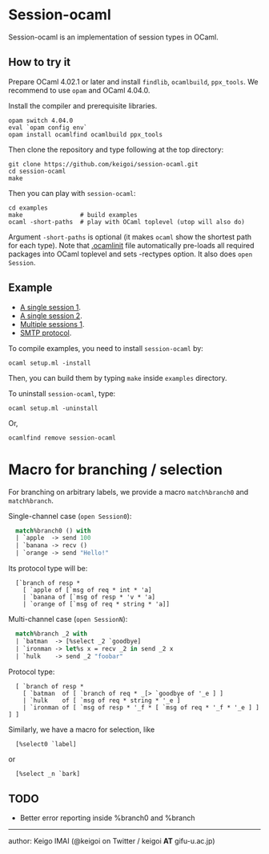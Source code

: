 # Session-ocaml

Session-ocaml is an implementation of session types in OCaml.

## How to try it

Prepare OCaml 4.02.1 or later and install ```findlib```, ```ocamlbuild```, ```ppx_tools```.
We recommend to use ```opam``` and OCaml 4.04.0.

Install the compiler and prerequisite libraries.

    opam switch 4.04.0
    eval `opam config env`
    opam install ocamlfind ocamlbuild ppx_tools

Then clone the repository and type following at the top directory:

    git clone https://github.com/keigoi/session-ocaml.git
    cd session-ocaml
    make

Then you can play with ```session-ocaml```:

    cd examples
    make                # build examples
    ocaml -short-paths  # play with OCaml toplevel (utop will also do) 

Argument ```-short-paths``` is optional (it makes ```ocaml``` show the shortest path for each type).
Note that [.ocamlinit](examples/.ocamlinit) file automatically pre-loads all required packages into OCaml toplevel and sets -rectypes option.
It also does ```open Session```.

## Example

* [A single session 1](examples/ex_single1.ml).
* [A single session 2](examples/ex_single2.ml).
* [Multiple sessions 1](examples/ex_multi1.ml).
* [SMTP protocol](examples/smtp.ml).

To compile examples, you need to install ```session-ocaml``` by:

	ocaml setup.ml -install

Then, you can build them by typing ```make``` inside ```examples``` directory.

To uninstall ```session-ocaml```, type:

	ocaml setup.ml -uninstall

Or,

	ocamlfind remove session-ocaml


# Macro for branching / selection

For branching on arbitrary labels, we provide a macro ```match%branch0``` and ```match%branch```.

Single-channel case (```open Session0```):

```ocaml
  match%branch0 () with
  | `apple  -> send 100
  | `banana -> recv ()
  | `orange -> send "Hello!"
```

Its protocol type will be:

```
  [`branch of resp *
    [ `apple of [`msg of req * int * 'a]
    | `banana of [`msg of resp * 'v * 'a]
    | `orange of [`msg of req * string * 'a]]
```

Multi-channel case (```open SessionN```):

```ocaml
  match%branch _2 with
  | `batman  -> [%select _2 `goodbye]
  | `ironman -> let%s x = recv _2 in send _2 x
  | `hulk    -> send _2 "foobar"
```

Protocol type:

```
  [ `branch of resp *
    [ `batman  of [ `branch of req * _[> `goodbye of '_e ] ]
    | `hulk    of [ `msg of req * string * '_e ]
    | `ironman of [ `msg of resp * '_f * [ `msg of req * '_f * '_e ] ] ] ]
```

  Similarly, we have a macro for selection, like

```ocaml
  [%select0 `label]
```

or

```
  [%select _n `bark]
```

## TODO

* Better error reporting inside %branch0 and %branch

----
author: Keigo IMAI (@keigoi on Twitter / keigoi __AT__ gifu-u.ac.jp)
